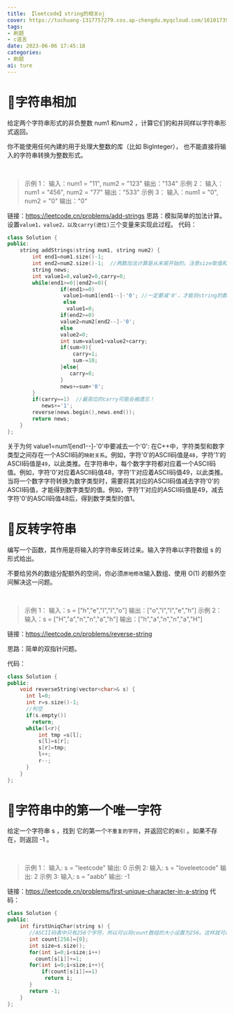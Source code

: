 ```yaml
---
title: 【leetcode】string的相关oj
cover: https://tuchuang-1317757279.cos.ap-chengdu.myqcloud.com/1610173947-QjrHlC-LeetCode.png
tags:
- 刷题
- c语言
date: 2023-06-06 17:45:18
categories: 
- 刷题
ai: ture
---
```


# :movie_camera:字符串相加

给定两个字符串形式的非负整数 num1 和num2 ，计算它们的和并同样以字符串形式返回。

你不能使用任何內建的用于处理大整数的库（比如 BigInteger）， 也不能直接将输入的字符串转换为整数形式。

 

>示例 1：
输入：num1 = "11", num2 = "123"
输出："134"
示例 2：
输入：num1 = "456", num2 = "77"
输出："533"
示例 3：
输入：num1 = "0", num2 = "0"
输出："0"

链接：https://leetcode.cn/problems/add-strings
思路：模拟简单的加法计算。设置`value1，value2，以及carry(进位)`三个变量来实现此过程。
代码：
```c++
class Solution {
public:
    string addStrings(string num1, string num2) {
        int end1=num1.size()-1;
        int end2=num2.size()-1;  //两数加法计算是从末尾开始的。注意size取值和末尾下标的大小差异！
        string news;
        int value1=0,value2=0,carry=0;
        while(end1>=0||end2>=0){ 
                 if(end1>=0)
                  value1=num1[end1--]-'0'; //一定要减'0'，才能将string的数字转为int的数字。
                  else
                   value1=0;
                 if(end2>=0)
                 value2=num2[end2--]-'0';
                 else 
                 value2=0;
                 int sum=value1+value2+carry;
                 if(sum>9){
                     carry=1;
                     sum-=10;
                 }else{
                    carry=0;
                 }
                 news+=sum+'0';
        }
        if(carry==1)  //最高位的carry可能会被遗忘！
           news+='1';
        reverse(news.begin(),news.end());
        return news;
    }
};
```
关于为何 value1=num1[end1--]-'0'中要减去一个'0':
在C++中，字符类型和数字类型之间存在一个ASCII码的`映射关系`。例如，字符'0'的ASCII码值是`48`，字符'1'的ASCII码值是`49`，以此类推。在字符串中，每个数字字符都对应着一个ASCII码值。例如，字符'0'对应着ASCII码值48，字符'1'对应着ASCII码值49，以此类推。当将一个数字字符转换为数字类型时，需要将其对应的ASCII码值减去字符'0'的ASCII码值，才能得到数字类型的值。例如，字符'1'对应的ASCII码值是49，减去字符'0'的ASCII码值48后，得到数字类型的值1。

# :movie_camera:反转字符串
编写一个函数，其作用是将输入的字符串反转过来。输入字符串以字符数组 s 的形式给出。

不要给另外的数组分配额外的空间，你必须`原地修改`输入数组、使用 O(1) 的额外空间解决这一问题。

 
>示例 1：
输入：s = ["h","e","l","l","o"]
输出：["o","l","l","e","h"]
示例 2：
输入：s = ["H","a","n","n","a","h"]
输出：["h","a","n","n","a","H"]

链接：https://leetcode.cn/problems/reverse-string

思路：简单的双指针问题。

代码：
```c++
class Solution {
public:
    void reverseString(vector<char>& s) {
      int l=0;
      int r=s.size()-1;
      //判空
      if(s.empty())
        return;
      while(l<r){
          int tmp =s[l];
          s[l]=s[r];
          s[r]=tmp;
          l++;
          r--;
      }  
    }
};
```


# :movie_camera:字符串中的第一个唯一字符

给定一个字符串 s ，找到 它的第一个`不重复的字符`，并返回它的`索引` 。如果不存在，则返回 -1 。

 

>示例 1：
输入: s = "leetcode"
输出: 0
示例 2:
输入: s = "loveleetcode"
输出: 2
示例 3:
输入: s = "aabb"
输出: -1

链接：https://leetcode.cn/problems/first-unique-character-in-a-string
代码：
```c++
class Solution {
public:
    int firstUniqChar(string s) {
       //ASCII码表中只有256个字符，所以可以将count数组的大小设置为256。这样就可以将每个字符映射到count数组的一个位置上
       int count[256]={0};
       int size=s.size();
       for(int i=0;i<size;i++)
         count[s[i]]+=1;
       for(int i=0;i<size;i++){
           if(count[s[i]]==1)
            return i;
       }
       return -1;
    }
};
```




